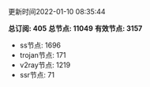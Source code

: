 更新时间2022-01-10 08:35:44

**总订阅: 405**
**总节点: 11049**
**有效节点: 3157**
- ss节点: 1696
- trojan节点: 171
- v2ray节点: 1219
- ssr节点: 71
